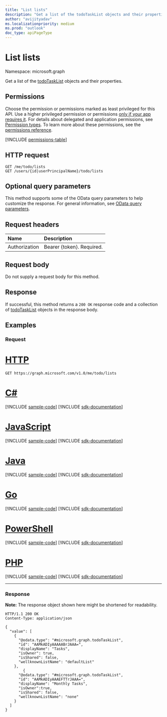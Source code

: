 ```yaml
---
title: "List lists"
description: "Get a list of the todoTaskList objects and their properties."
author: "avijityadav"
ms.localizationpriority: medium
ms.prod: "outlook"
doc_type: apiPageType
---
```


# List lists
Namespace: microsoft.graph

Get a list of the [todoTaskList](../resources/todotasklist.md) objects and their properties.

## Permissions
Choose the permission or permissions marked as least privileged for this API. Use a higher privileged permission or permissions [only if your app requires it](/graph/permissions-overview#best-practices-for-using-microsoft-graph-permissions). For details about delegated and application permissions, see [Permission types](/graph/permissions-overview#permission-types). To learn more about these permissions, see the [permissions reference](/graph/permissions-reference).

<!-- { "blockType": "permissions", "name": "todo_list_lists" } -->
[!INCLUDE [permissions-table](../includes/permissions/todo-list-lists-permissions.md)]

## HTTP request

<!-- {
  "blockType": "ignored"
}
-->
``` http
GET /me/todo/lists
GET /users/{id|userPrincipalName}/todo/lists
```

## Optional query parameters
This method supports some of the OData query parameters to help customize the response. For general information, see [OData query parameters](/graph/query-parameters).

## Request headers
|Name|Description|
|:---|:---|
|Authorization|Bearer {token}. Required.|

## Request body
Do not supply a request body for this method.

## Response

If successful, this method returns a `200 OK` response code and a collection of [todoTaskList](../resources/todotasklist.md) objects in the response body.

## Examples

### Request


# [HTTP](#tab/http)
<!-- {
  "blockType": "request",
  "name": "get_todotasklist_1"
}
-->
``` http
GET https://graph.microsoft.com/v1.0/me/todo/lists
```

# [C#](#tab/csharp)
[!INCLUDE [sample-code](../includes/snippets/csharp/get-todotasklist-1-csharp-snippets.md)]
[!INCLUDE [sdk-documentation](../includes/snippets/snippets-sdk-documentation-link.md)]

# [JavaScript](#tab/javascript)
[!INCLUDE [sample-code](../includes/snippets/javascript/get-todotasklist-1-javascript-snippets.md)]
[!INCLUDE [sdk-documentation](../includes/snippets/snippets-sdk-documentation-link.md)]

# [Java](#tab/java)
[!INCLUDE [sample-code](../includes/snippets/java/get-todotasklist-1-java-snippets.md)]
[!INCLUDE [sdk-documentation](../includes/snippets/snippets-sdk-documentation-link.md)]

# [Go](#tab/go)
[!INCLUDE [sample-code](../includes/snippets/go/get-todotasklist-1-go-snippets.md)]
[!INCLUDE [sdk-documentation](../includes/snippets/snippets-sdk-documentation-link.md)]

# [PowerShell](#tab/powershell)
[!INCLUDE [sample-code](../includes/snippets/powershell/get-todotasklist-1-powershell-snippets.md)]
[!INCLUDE [sdk-documentation](../includes/snippets/snippets-sdk-documentation-link.md)]

# [PHP](#tab/php)
[!INCLUDE [sample-code](../includes/snippets/php/get-todotasklist-1-php-snippets.md)]
[!INCLUDE [sdk-documentation](../includes/snippets/snippets-sdk-documentation-link.md)]

---

### Response
**Note:** The response object shown here might be shortened for readability.
<!-- {
  "blockType": "response",
  "truncated": true,
  "@odata.type": "collection(microsoft.graph.todoTaskList)"
}
-->
``` http
HTTP/1.1 200 OK
Content-Type: application/json

{
  "value": [
    {
      "@odata.type": "#microsoft.graph.todoTaskList",
      "id": "AAMkADIyAAAAABrJAAA=",
      "displayName": "Tasks",
      "isOwner": true,
      "isShared": false,
      "wellknownListName": "defaultList"
    },
        {
      "@odata.type": "#microsoft.graph.todoTaskList",
      "id": "AAMkADIyAAAEFTTrJAAA=",
      "displayName": "Monthly Tasks",
      "isOwner":true,
      "isShared": false,
      "wellknownListName": "none"
    }
  ]
}
```



